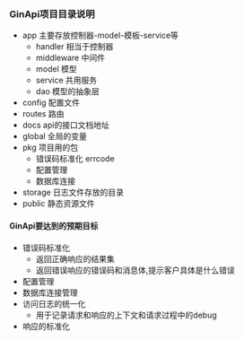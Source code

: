 ### GinApi项目目录说明

- app 主要存放控制器-model-模板-service等
    - handler 相当于控制器
    - middleware 中间件
    - model 模型
    - service 共用服务
    - dao 模型的抽象层
- config 配置文件
- routes 路由
- docs api的接口文档地址
- global 全局的变量
- pkg 项目用的包
    - 错误码标准化 errcode
    - 配置管理
    - 数据库连接
- storage 日志文件存放的目录
- public 静态资源文件

#### GinApi要达到的预期目标

- 错误码标准化
    - 返回正确响应的结果集
    - 返回错误响应的错误码和消息体,提示客户具体是什么错误
- 配置管理
- 数据库连接管理
- 访问日志的统一化
    - 用于记录请求和响应的上下文和请求过程中的debug
- 响应的标准化
